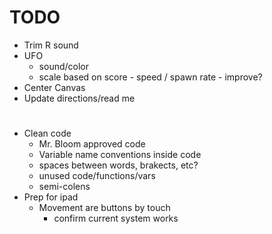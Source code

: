 # TODO
- Trim R sound
- UFO
    - sound/color
    - scale based on score - speed / spawn rate - improve?
- Center Canvas
- Update directions/read me
#
- Clean code
    - Mr. Bloom approved code
    - Variable name conventions inside code
    - spaces between words, brakects, etc?
    - unused code/functions/vars
    - semi-colens
- Prep for ipad
    - Movement are buttons by touch
        - confirm current system works
#
